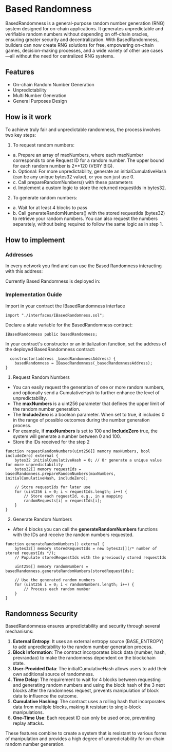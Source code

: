 # Based Randomness

BasedRandomness is a general-purpose random number generation (RNG) system designed for on-chain applications. It generates unpredictable and verifiable random numbers without depending on off-chain oracles, ensuring greater security and decentralization. With BasedRandomness, builders can now create RNG solutions for free, empowering on-chain games, decision-making processes, and a wide variety of other use cases—all without the need for centralized RNG systems.

## Features

- On-chain Random Number Generation
- Unpredictability
- Multi Number Generation
- General Purposes Design

## How is it work

To achieve truly fair and unpredictable randomness, the process involves two key steps:

1. To request random numbers:
- a. Prepare an array of maxNumbers, where each maxNumber corresponds to one Request ID for a random number. The upper bound for each random number is 2**120 (VERY BIG).
- b. Optional: For more unpredictability, generate an initialCumulativeHash (can be any unique bytes32 value), or you can just use 0.
- c. Call prepareRandomNumbers() with these parameters
- d. Implement a custom logic to store the returned requestIds in bytes32.

2. To generate random numbers:
- a. Wait for at least 4 blocks to pass
- b. Call generateRandomNumbers() with the stored requestIds (bytes32) to retrieve your random numbers. You can also request the numbers separately, without being required to follow the same logic as in step 1.

## How to implement

### Addresses

In every network you find and can use the Based Randomness interacting with this address: 

Currently Based Randomness is deployed in:



### Implementation Guide

Import in your contract the IBasedRandomness interface

```solidity
import "./interfaces/IBasedRandomness.sol";
```

Declare a state variable for the BasedRandomness contract:

```solidity
IBasedRandomness public basedRandomness;
```

In your contract's constructor or an initialization function, set the address of the deployed BasedRandomness contract:

```solidity
  constructor(address _basedRandomnessAddress) {
    basedRandomness = IBasedRandomness(_basedRandomnessAddress);
}
```

1. Request Random Numbers
- You can easily request the generation of one or more random numbers, and optionally send a CumulativeHash to further enhance the level of unpredictability.
- The **maxNumbers** is a uint256 parameter that defines the upper limit of the random number generation.
- The **IncludeZero** is a boolean parameter. When set to true, it includes 0 in the range of possible outcomes during the number generation process.
- For example, if **maxNumbers** is set to 100 and **IncludeZero** true, the system will generate a number between 0 and 100.
- Store the IDs received for the step 2

```solidity
function requestRandomNumbers(uint256[] memory maxNumbers, bool includeZero) external {
    bytes32 initialCumulativeHash = 0; // Or generate a unique value for more unpredictability
    bytes32[] memory requestIds = basedRandomness.prepareRandomNumbers(maxNumbers, initialCumulativeHash, includeZero);
    
    // Store requestIds for later use
    for (uint256 i = 0; i < requestIds.length; i++) {
        // Store each requestId, e.g., in a mapping
        randomRequests[i] = requestIds[i];
    }
}
```

2. Generate Random Numbers

- After 4 blocks you can call the **generateRandomNumbers** functions with the IDs and receive the random numbers requested.

```solidity
function generateRandomNumbers() external {
    bytes32[] memory storedRequestIds = new bytes32[](/* number of stored requestIds */);
    // Populate storedRequestIds with the previously stored requestIds
    
    uint256[] memory randomNumbers = basedRandomness.generateRandomNumbers(storedRequestIds);
    
    // Use the generated random numbers
    for (uint256 i = 0; i < randomNumbers.length; i++) {
        // Process each random number
    }
}
```

## Randomness Security

BasedRandomness ensures unpredictability and security through several mechanisms:

1. **External Entropy**: It uses an external entropy source (BASE_ENTROPY) to add unpredictability to the random number generation process.
2. **Block Information**: The contract incorporates block data (number, hash, prevrandao) to make the randomness dependent on the blockchain state.
3. **User-Provided Data**: The initialCumulativeHash allows users to add their own additional source of randomness.
4. **Time Delay**: The requirement to wait for 4 blocks between requesting and generating random numbers and using the block hash of the 3 next blocks after the randomness request, prevents manipulation of block data to influence the outcome.
5. **Cumulative Hashing**: The contract uses a rolling hash that incorporates data from multiple blocks, making it resistant to single-block manipulations.
6. **One-Time Use**: Each request ID can only be used once, preventing replay attacks.

These features combine to create a system that is resistant to various forms of manipulation and provides a high degree of unpredictability for on-chain random number generation.

